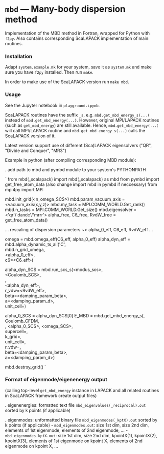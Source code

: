 # `mbd` — Many-body dispersion method

Implementation of the MBD method in Fortran, wrapped for Python with `f2py`.
Also contains corresponding ScaLAPACK implementation of main routines.

### Installation

Adapt `system.example.mk` for your system, save it as `system.mk` and make sure you have `f2py` installed. Then run `make`.

In order to make use of the ScaLAPACK version run `make mbd`.

### Usage

See the Jupyter notebook in `playground.ipynb`.

ScaLAPACK routines have the suffix `_s`, e.g. `mbd.get_mbd_energy_s(...)` instead of `mbd.get_mbd_energy(...)`. However, original MPI/LAPACK routines (such as `get_mbd_energy`) are still available. Hence, `mbd.get_mbd_energy(...)` will call MPI/LAPACK routine and `mbd.get_mbd_energy_s(...)` calls the ScaLAPACK version of it.

Latest version support use of different (Sca)LAPACK eigensolvers ("QR", "Divide and Conquer", "MR3")

Example in python (after compiling corresponding MBD module):

. add path to mbd and pymbd module to your system's PYTHONPATH

`
from mbd(_scalapack) import mbd(_scalapack) as mbd
from pymbd import get_free_atom_data (also change import mbd in pymbd if neccessary)
from mpi4py import MPI

mbd.init_grid(<n_omega_SCS>)
mbd.param_vacuum_axis = <vacuum_axis(x,y,z)>
mbd.my_task = MPI.COMM_WORLD.Get_rank()
mbd.n_tasks = MPI.COMM_WORLD.Get_size()
mbd.eigensolver = <'qr'/'dandc'/'mrrr'>
alpha_free, C6_free, RvdW_free = get_free_atom_data(<symbols>)

... rescaling of dispersion parameters ~> alpha_0_eff, C6_eff, RvdW_eff ...

omega = mbd.omega_eff(C6_eff, alpha_0_eff)
alpha_dyn_eff = mbd.alpha_dynamic_ts_all('C', \
                                        mbd.n_grid_omega, \
                                        <alpha_0_eff>, \
                                        c6=<C6_eff>)

alpha_dyn_SCS = mbd.run_scs_s(<modus_scs>, \
                              <Coulomb_SCS>, \
                              <pos>, \
                              <alpha_dyn_eff>, \
                              r_vdw=<RvdW_eff>, \
                              beta=<damping_param_beta>, \
                              a=<damping_param_d>, \
                              unit_cell=<UC>)

alpha_0_SCS = alpha_dyn_SCS[0]
E_MBD = mbd.get_mbd_energy_s(<modus>, \
                             Coulomb_CFDM, \
                             <pos>, <alpha_0_SCS>, <omega_SCS>, \
                             supercell=<supercell>, \
                             k_grid=<kgrid>, \
                             unit_cell=<UC>, \
                             r_vdw=<rvdwAB>, \
                             beta=<damping_param_beta>, \
                             a=<damping_param_d>)

mbd.destroy_grid()
`

### Format of eigenmode/eigenenergy output
(calling top-level `get_mbd_energy` instance in LAPACK and all related routines in ScaLAPACK framework create output files)

. eigenenergies: formatted text file `mbd_eigenvalues(_reciprocal).out` sorted by k points (if applicable)

. eigenmodes: unformatted binary file `mbd_eigenmodes(_kptX).out` sorted by k points (if applicable)
    - `mbd_eigenmodes.out`: size 1st dim, size 2nd dim, elements of 1st eigenmode, elements of 2nd eigenmode, ...
    - `mbd_eigenmodes_kptX.out`: size 1st dim, size 2nd dim, kpointX(1), kpointX(2), kpointX(3), elements of 1st eigenmode on kpoint X, elements of 2nd eigenmode on kpoint X, ...


